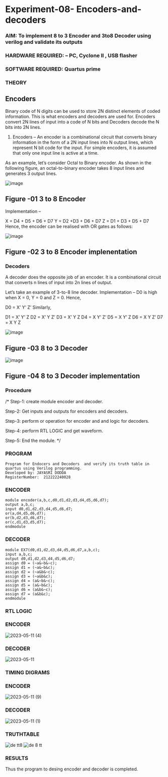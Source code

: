 # Experiment-08- Encoders-and-decoders 
### AIM: To implement 8 to 3 Encoder and  3to8 Decoder using verilog and validate its outputs
### HARDWARE REQUIRED:  – PC, Cyclone II , USB flasher
### SOFTWARE REQUIRED:   Quartus prime
### THEORY 

## Encoders
Binary code of N digits can be used to store 2N distinct elements of coded information. This is what encoders and decoders are used for. Encoders convert 2N lines of input into a code of N bits and Decoders decode the N bits into 2N lines.

1. Encoders –
An encoder is a combinational circuit that converts binary information in the form of a 2N input lines into N output lines, which represent N bit code for the input. For simple encoders, it is assumed that only one input line is active at a time.

As an example, let’s consider Octal to Binary encoder. As shown in the following figure, an octal-to-binary encoder takes 8 input lines and generates 3 output lines.

![image](https://user-images.githubusercontent.com/36288975/171543588-bc0746df-a173-4b35-989e-5fb7d385fe8a.png)
## Figure -01 3 to 8 Encoder 


Implementation –

X = D4 + D5 + D6 + D7
Y = D2 +D3 + D6 + D7
Z = D1 + D3 + D5 + D7 
Hence, the encoder can be realised with OR gates as follows:


![image](https://user-images.githubusercontent.com/36288975/171543740-68403b82-aa93-4c98-9343-f32b14885a2e.png)
## Figure -02 3 to 8 Encoder implenentation 

 ### Decoders 
A decoder does the opposite job of an encoder. It is a combinational circuit that converts n lines of input into 2n lines of output.

Let’s take an example of 3-to-8 line decoder.
Implementation –
D0 is high when X = 0, Y = 0 and Z = 0. Hence,

D0 = X’ Y’ Z’ 
Similarly,

D1 = X’ Y’ Z
D2 = X’ Y Z’
D3 = X’ Y Z
D4 = X Y’ Z’
D5 = X Y’ Z
D6 = X Y Z’
D7 = X Y Z 


![image](https://user-images.githubusercontent.com/36288975/171543978-ee2d0671-2846-40a1-8705-507fd6287a49.png)
## Figure -03 8 to 3 Decoder 



![image](https://user-images.githubusercontent.com/36288975/171543866-5a6eace6-8683-49d7-9c4f-a7cb30ec3035.png)
## Figure -04 8 to 3 Decoder implementation 

### Procedure
/*
Step-1: create module encoder and decoder.

Step-2: Get inputs and outputs for encoders and decoders.

Step-3: perform or operation for encoder and and logic for decoders.

Step-4: perform RTL LOGIC and get waveform.

Step-5: End the module.
*/



### PROGRAM 

```
Program for Endocers and Decoders  and verify its truth table in quartus using Verilog programming.
Developed by: JAYASRI DODDA
RegisterNumber:  212222240028

```
### ENCODER
```
module encoder(a,b,c,d0,d1,d2,d3,d4,d5,d6,d7);
output a,b,c;
input d0,d1,d2,d3,d4,d5,d6,d7;
or(a,d4,d5,d6,d7);
or(b,d2,d3,d6,d7);
or(c,d1,d3,d5,d7);
endmodule
```
### DECODER
```
module EX7(d0,d1,d2,d3,d4,d5,d6,d7,a,b,c);
input a,b,c;
output d0,d1,d2,d3,d4,d5,d6,d7;
assign d0 = (~a&~b&~c);
assign d1 = (~a&~b&c);
assign d2 = (~a&b&~c);
assign d3 = (~a&b&c);
assign d4 = (a&~b&~c);
assign d5 = (a&~b&c);
assign d6 = (a&b&~c);
assign d7 = (a&b&c);
endmodule
```

### RTL LOGIC  
### ENCODER
![2023-05-11 (4)](https://github.com/Aishwarya-sankar/Experiment-08-Encoders-and-decoders-/assets/121418444/a0864fdc-9a30-40ec-bc18-277f6273188c)

### DECODER
![2023-05-11](https://github.com/Aishwarya-sankar/Experiment-08-Encoders-and-decoders-/assets/121418444/52024701-9972-4977-8632-d0b6c4e26646)

### TIMING DIGRAMS  
### ENCODER
![2023-05-11 (9)](https://github.com/Aishwarya-sankar/Experiment-08-Encoders-and-decoders-/assets/121418444/24d28ee1-b22c-44b3-96b3-9c81468824a0)
### DECODER
![2023-05-11 (1)](https://github.com/Aishwarya-sankar/Experiment-08-Encoders-and-decoders-/assets/121418444/a7f30eff-ac66-4108-b640-321c8afe7150)
### TRUTHTABLE
![de tt8](https://github.com/Aishwarya-sankar/Experiment-08-Encoders-and-decoders-/assets/121418444/b6acfcd3-fc8a-4a0b-ac1f-4699f8ce7a1c)
![de 8 tt](https://github.com/Aishwarya-sankar/Experiment-08-Encoders-and-decoders-/assets/121418444/73184eb2-befa-401f-846c-9c24d64b57b6)


### RESULTS 
Thus the program to desing encoder and decoder is completed.
